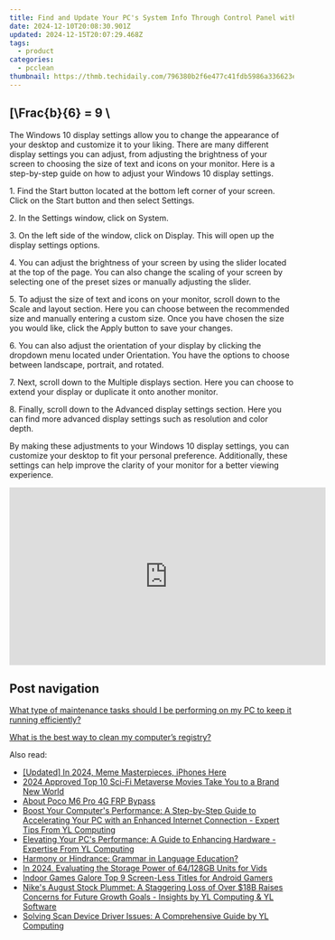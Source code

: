 ```yaml
---
title: Find and Update Your PC's System Info Through Control Panel with Easy Steps by YL Software Experts
date: 2024-12-10T20:08:30.901Z
updated: 2024-12-15T20:07:29.468Z
tags:
  - product
categories:
  - pcclean
thumbnail: https://thmb.techidaily.com/796380b2f6e477c41fdb5986a336623e799bf688b4a29cd4a3d817de3e2d744c.jpg
---
```


## \[\Frac{b}{6} = 9 \

The Windows 10 display settings allow you to change the appearance of your desktop and customize it to your liking. There are many different display settings you can adjust, from adjusting the brightness of your screen to choosing the size of text and icons on your monitor. Here is a step-by-step guide on how to adjust your Windows 10 display settings. 

1\. Find the Start button located at the bottom left corner of your screen. Click on the Start button and then select Settings.

2\. In the Settings window, click on System.

3\. On the left side of the window, click on Display. This will open up the display settings options. 

4\. You can adjust the brightness of your screen by using the slider located at the top of the page. You can also change the scaling of your screen by selecting one of the preset sizes or manually adjusting the slider.

5\. To adjust the size of text and icons on your monitor, scroll down to the Scale and layout section. Here you can choose between the recommended size and manually entering a custom size. Once you have chosen the size you would like, click the Apply button to save your changes.

6\. You can also adjust the orientation of your display by clicking the dropdown menu located under Orientation. You have the options to choose between landscape, portrait, and rotated.

7\. Next, scroll down to the Multiple displays section. Here you can choose to extend your display or duplicate it onto another monitor.

8\. Finally, scroll down to the Advanced display settings section. Here you can find more advanced display settings such as resolution and color depth. 

By making these adjustments to your Windows 10 display settings, you can customize your desktop to fit your personal preference. Additionally, these settings can help improve the clarity of your monitor for a better viewing experience.

<!-- affiliate ads begin -->
<iframe width="560" height="315" src="https://www.youtube.com/embed/43goO8X0iX0?si=48Cqf6td2q_6T6h3" title="YouTube video player" frameborder="0" allow="accelerometer; autoplay; clipboard-write; encrypted-media; gyroscope; picture-in-picture; web-share" referrerpolicy="strict-origin-when-cross-origin" allowfullscreen></iframe>
<!-- affiliate ads end -->

## Post navigation

[What type of maintenance tasks should I be performing on my PC to keep it running efficiently?](https://tools.techidaily.com/pcclean/products/)

[What is the best way to clean my computer’s registry?](https://tools.techidaily.com/pcclean/products/)

<ins class="adsbygoogle"
     style="display:block"
     data-ad-format="autorelaxed"
     data-ad-client="ca-pub-7571918770474297"
     data-ad-slot="1223367746"></ins>

<ins class="adsbygoogle"
     style="display:block"
     data-ad-client="ca-pub-7571918770474297"
     data-ad-slot="8358498916"
     data-ad-format="auto"
     data-full-width-responsive="true"></ins>

<span class="atpl-alsoreadstyle">Also read:</span>
<div><ul>
<li><a href="https://vp-tips.techidaily.com/updated-in-2024-meme-masterpieces-iphones-here/"><u>[Updated] In 2024, Meme Masterpieces, iPhones Here</u></a></li>
<li><a href="https://some-skills.techidaily.com/2024-approved-top-10-sci-fi-metaverse-movies-take-you-to-a-brand-new-world/"><u>2024 Approved Top 10 Sci-Fi Metaverse Movies Take You to a Brand New World</u></a></li>
<li><a href="https://bypass-frp.techidaily.com/about-poco-m6-pro-4g-frp-bypass-by-drfone-android/"><u>About Poco M6 Pro 4G FRP Bypass</u></a></li>
<li><a href="https://discover-alternatives.techidaily.com/boost-your-computers-performance-a-step-by-step-guide-to-accelerating-your-pc-with-an-enhanced-internet-connection-expert-tips-from-yl-computing/"><u>Boost Your Computer's Performance: A Step-by-Step Guide to Accelerating Your PC with an Enhanced Internet Connection - Expert Tips From YL Computing</u></a></li>
<li><a href="https://discover-alternatives.techidaily.com/elevating-your-pcs-performance-a-guide-to-enhancing-hardware-expertise-from-yl-computing/"><u>Elevating Your PC's Performance: A Guide to Enhancing Hardware - Expertise From YL Computing</u></a></li>
<li><a href="https://mondly-stories.techidaily.com/harmony-or-hindrance-grammar-in-language-education/"><u>Harmony or Hindrance: Grammar in Language Education?</u></a></li>
<li><a href="https://fox-blue.techidaily.com/in-2024-evaluating-the-storage-power-of-64128gb-units-for-vids/"><u>In 2024, Evaluating the Storage Power of 64/128GB Units for Vids</u></a></li>
<li><a href="https://on-screen-recording.techidaily.com/indoor-games-galore-top-9-screen-less-titles-for-android-gamers/"><u>Indoor Games Galore Top 9 Screen-Less Titles for Android Gamers</u></a></li>
<li><a href="https://discover-alternatives.techidaily.com/nikes-august-stock-plummet-a-staggering-loss-of-over-18b-raises-concerns-for-future-growth-goals-insights-by-yl-computing-and-yl-software/"><u>Nike's August Stock Plummet: A Staggering Loss of Over $18B Raises Concerns for Future Growth Goals - Insights by YL Computing & YL Software</u></a></li>
<li><a href="https://discover-alternatives.techidaily.com/solving-scan-device-driver-issues-a-comprehensive-guide-by-yl-computing/"><u>Solving Scan Device Driver Issues: A Comprehensive Guide by YL Computing</u></a></li>
</ul></div>

